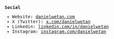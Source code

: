<samp>
  
**Social**
- Website: [danielwetan.com](danielwetan.com)
- X (Twitter): [x.com/danielwetan](x.com/danielwetan)
- Linkedin: [linkedin.com/in/danielwetan](linkedin.com/in/danielwetan)
- Instagram: [instagram.com/danielwetan](instagram.com/danielwetan)
</samp>
